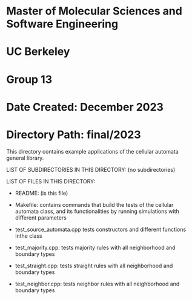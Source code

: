 # Master of Molecular Sciences and Software Engineering
# UC Berkeley
# 
# Group 13
# Date Created: December 2023
#
# Directory Path: final/2023

This directory contains example applications of the cellular automata general library. 

LIST OF SUBDIRECTORIES IN THIS DIRECTORY:
(no subdirectories)

LIST OF FILES IN THIS DIRECTORY:
- README: (is this file)

- Makefile: contains commands that build the tests of the cellular automata class, and its functionalities by running simulations with different parameters
- test_source_automata.cpp tests constructors and different functions inthe class  
- test_majority.cpp: tests majority rules with all neighborhood and boundary types 
- test_straight.cpp: tests straight rules with all neighborhood and boundary types 
- test_neighbor.cpp: tests neighbor rules with all neighborhood and boundary types 


